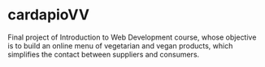 # cardapioVV
Final project of Introduction to Web Development course, whose objective is to build an online menu of vegetarian and vegan products, which simplifies the contact between suppliers and consumers.

